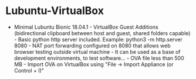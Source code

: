 # Lubuntu-VirtualBox
- Minimal Lubuntu Bionic 18.04.1 - VirtualBox Guest Additions (bidirectional clipboard between host and guest, shared folders capable) - Basic python http server included. Example: python3 -m http.server 8080 - NAT port forwarding configured on 8080 that allows web browser testing outside virtual machine - It can be used as a base of development environments, to test software... - OVA file less than 500 MB - Import OVA on VirtualBox using "File -> Import Appliance (or Control + I)"
